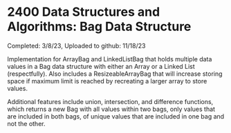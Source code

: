 # 2400 Data Structures and Algorithms: Bag Data Structure
Completed: 3/8/23, 
Uploaded to github: 11/18/23

Implementation for ArrayBag and LinkedListBag that holds multiple data values in a Bag data structure with either an Array or a Linked List (respectfully).
Also includes a ResizeableArrayBag that will increase storing space if maximum limit is reached by recreating a larger array to store values.

Additional features include union, intersection, and difference functions, which returns a new Bag with all values within two bags, 
only values that are included in both bags, of unique values that are included in one bag and not the other.
